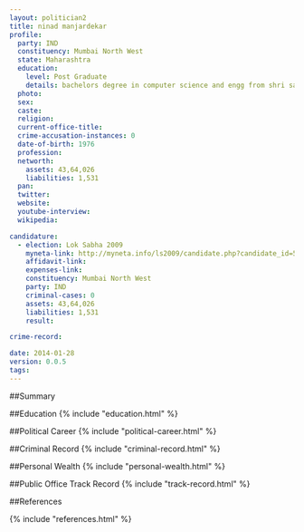 ```yaml
---
layout: politician2
title: ninad manjardekar
profile: 
  party: IND
  constituency: Mumbai North West
  state: Maharashtra
  education: 
    level: Post Graduate
    details: bachelors degree in computer science and engg from shri sant gajanan maharaj college of engineering, shegaon, dist buldhana amravati university in the year 1999
  photo: 
  sex: 
  caste: 
  religion: 
  current-office-title: 
  crime-accusation-instances: 0
  date-of-birth: 1976
  profession: 
  networth: 
    assets: 43,64,026
    liabilities: 1,531
  pan: 
  twitter: 
  website: 
  youtube-interview: 
  wikipedia: 

candidature: 
  - election: Lok Sabha 2009
    myneta-link: http://myneta.info/ls2009/candidate.php?candidate_id=5410
    affidavit-link: 
    expenses-link: 
    constituency: Mumbai North West 
    party: IND
    criminal-cases: 0
    assets: 43,64,026
    liabilities: 1,531
    result:  

crime-record: 

date: 2014-01-28
version: 0.0.5
tags: 
---
```

##Summary


##Education
{% include "education.html" %}


##Political Career
{% include "political-career.html" %}


##Criminal Record
{% include "criminal-record.html" %}


##Personal Wealth
{% include "personal-wealth.html" %}


##Public Office Track Record
{% include "track-record.html" %}


##References


{% include "references.html" %}